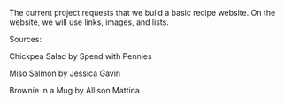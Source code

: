 The current project requests that we build a basic recipe website. On the website, we will use links, images, and lists.  

Sources:
<p>Chickpea Salad by Spend with Pennies</p>
<p>Miso Salmon by Jessica Gavin</p>
<p>Brownie in a Mug by Allison Mattina</p>